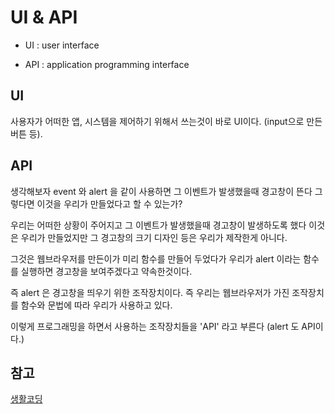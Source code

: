 # UI & API

- UI : user interface

- API : application programming interface

## UI

사용자가 어떠한 앱, 시스템을 제어하기 위해서 쓰는것이 바로 UI이다. (input으로 만든 버튼 등).


## API

생각해보자 event 와 alert 을 같이 사용하면 그 이벤트가 발생했을때 경고창이 뜬다 그렇다면 이것을 우리가 만들었다고 할 수 있는가?  

우리는 어떠한 상황이 주어지고 그 이벤트가 발생했을때 경고창이 발생하도록 했다 이것은 우리가 만들었지만 그 경고창의 크기 디자인 등은 우리가 제작한게 아니다.

그것은 웹브라우저를 만든이가 미리 함수를 만들어 두었다가 우리가 alert 이라는 함수를 실행하면 경고창을 보여주겠다고 약속한것이다.

즉 alert 은 경고창을 띄우기 위한 조작장치이다. 즉 우리는 웹브라우저가 가진 조작장치를 함수와 문법에 따라 우리가 사용하고 있다.

이렇게 프로그래밍을 하면서 사용하는 조작장치들을 'API' 라고 부른다 (alert 도 API이다.)

## 참고
[생활코딩](https://opentutorials.org/course/3085/18887)
